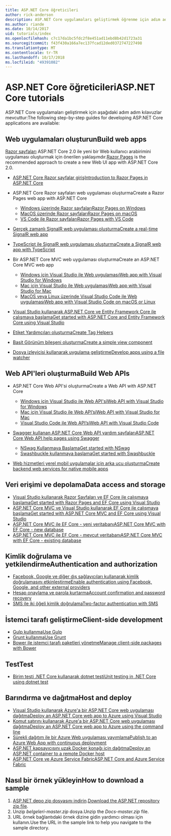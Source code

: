 ```yaml
---
title: ASP.NET Core öğreticileri
author: rick-anderson
description: ASP.NET Core uygulamaları geliştirmek öğrenme için adım adım kılavuzlar listesi.
ms.author: riande
ms.date: 10/14/2017
uid: tutorials/index
ms.openlocfilehash: c7c17da1bc5fdc2f8e451ad11ebd8b42d1723a31
ms.sourcegitcommit: f43f430a166a7ec137fcad12ded0372747227498
ms.translationtype: MT
ms.contentlocale: tr-TR
ms.lasthandoff: 10/17/2018
ms.locfileid: "49391082"
---
```

# <a name="aspnet-core-tutorials"></a><span data-ttu-id="64768-103">ASP.NET Core öğreticileri</span><span class="sxs-lookup"><span data-stu-id="64768-103">ASP.NET Core tutorials</span></span>

<span data-ttu-id="64768-104">ASP.NET Core uygulamaları geliştirmek için aşağıdaki adım adım kılavuzlar mevcuttur:</span><span class="sxs-lookup"><span data-stu-id="64768-104">The following step-by-step guides for developing ASP.NET Core applications are available:</span></span>

## <a name="build-web-apps"></a><span data-ttu-id="64768-105">Web uygulamaları oluşturun</span><span class="sxs-lookup"><span data-stu-id="64768-105">Build web apps</span></span>

<span data-ttu-id="64768-106">[Razor sayfaları](xref:razor-pages/index) ASP.NET Core 2.0 ile yeni bir Web kullanıcı arabirimini uygulaması oluşturmak için önerilen yaklaşımdır.</span><span class="sxs-lookup"><span data-stu-id="64768-106">[Razor Pages](xref:razor-pages/index) is the recommended approach to create a new Web UI app with ASP.NET Core 2.0.</span></span>

* [<span data-ttu-id="64768-107">ASP.NET Core Razor sayfalar giriş</span><span class="sxs-lookup"><span data-stu-id="64768-107">Introduction to Razor Pages in ASP.NET Core</span></span>](xref:razor-pages/index)
* <span data-ttu-id="64768-108">ASP.NET Core Razor sayfaları web uygulaması oluşturma</span><span class="sxs-lookup"><span data-stu-id="64768-108">Create a Razor Pages web app with ASP.NET Core</span></span>

   * [<span data-ttu-id="64768-109">Windows üzerinde Razor sayfaları</span><span class="sxs-lookup"><span data-stu-id="64768-109">Razor Pages on Windows</span></span>](xref:tutorials/razor-pages/index)
   * [<span data-ttu-id="64768-110">MacOS üzerinde Razor sayfaları</span><span class="sxs-lookup"><span data-stu-id="64768-110">Razor Pages on macOS</span></span>](xref:tutorials/razor-pages-mac/index)
   * [<span data-ttu-id="64768-111">VS Code ile Razor sayfaları</span><span class="sxs-lookup"><span data-stu-id="64768-111">Razor Pages with VS Code</span></span>](xref:tutorials/razor-pages-vsc/index)  

* [<span data-ttu-id="64768-112">Gerçek zamanlı SignalR web uygulaması oluşturma</span><span class="sxs-lookup"><span data-stu-id="64768-112">Create a real-time SignalR web app</span></span>](xref:tutorials/signalr)
* [<span data-ttu-id="64768-113">TypeScript ile SignalR web uygulaması oluşturma</span><span class="sxs-lookup"><span data-stu-id="64768-113">Create a SignalR web app with TypeScript</span></span>](xref:tutorials/signalr-typescript-webpack)

* <span data-ttu-id="64768-114">Bir ASP.NET Core MVC web uygulaması oluşturma</span><span class="sxs-lookup"><span data-stu-id="64768-114">Create an ASP.NET Core MVC web app</span></span>

   * [<span data-ttu-id="64768-115">Windows için Visual Studio ile Web uygulaması</span><span class="sxs-lookup"><span data-stu-id="64768-115">Web app with Visual Studio for Windows</span></span>](xref:tutorials/first-mvc-app/index)
   * [<span data-ttu-id="64768-116">Mac için Visual Studio ile Web uygulaması</span><span class="sxs-lookup"><span data-stu-id="64768-116">Web app with Visual Studio for Mac</span></span>](xref:tutorials/first-mvc-app-mac/index)
   * [<span data-ttu-id="64768-117">MacOS veya Linux üzerinde Visual Studio Code ile Web uygulaması</span><span class="sxs-lookup"><span data-stu-id="64768-117">Web app with Visual Studio Code on macOS or Linux</span></span>](xref:tutorials/first-mvc-app-xplat/index)

* [<span data-ttu-id="64768-118">Visual Studio kullanarak ASP.NET Core ve Entity Framework Core ile çalışmaya başlama</span><span class="sxs-lookup"><span data-stu-id="64768-118">Get started with ASP.NET Core and Entity Framework Core using Visual Studio</span></span>](xref:data/ef-mvc/index)
* [<span data-ttu-id="64768-119">Etiket Yardımcıları oluşturma</span><span class="sxs-lookup"><span data-stu-id="64768-119">Create Tag Helpers</span></span>](xref:mvc/views/tag-helpers/authoring)
* [<span data-ttu-id="64768-120">Basit Görünüm bileşeni oluşturma</span><span class="sxs-lookup"><span data-stu-id="64768-120">Create a simple view component</span></span>](xref:mvc/views/view-components#walkthrough-creating-a-simple-view-component)
* [<span data-ttu-id="64768-121">Dosya izleyicisi kullanarak uygulama geliştirme</span><span class="sxs-lookup"><span data-stu-id="64768-121">Develop apps using a file watcher</span></span>](xref:tutorials/dotnet-watch)

## <a name="build-web-apis"></a><span data-ttu-id="64768-122">Web API'leri oluşturma</span><span class="sxs-lookup"><span data-stu-id="64768-122">Build Web APIs</span></span>

* <span data-ttu-id="64768-123">ASP.NET Core Web API'si oluşturma</span><span class="sxs-lookup"><span data-stu-id="64768-123">Create a Web API with ASP.NET Core</span></span>

  * [<span data-ttu-id="64768-124">Windows için Visual Studio ile Web API'si</span><span class="sxs-lookup"><span data-stu-id="64768-124">Web API with Visual Studio for Windows</span></span>](xref:tutorials/first-web-api)
  * [<span data-ttu-id="64768-125">Mac için Visual Studio ile Web API’si</span><span class="sxs-lookup"><span data-stu-id="64768-125">Web API with Visual Studio for Mac</span></span>](xref:tutorials/first-web-api-mac)
  * [<span data-ttu-id="64768-126">Visual Studio Code ile Web API’si</span><span class="sxs-lookup"><span data-stu-id="64768-126">Web API with Visual Studio Code</span></span>](xref:tutorials/web-api-vsc)

* [<span data-ttu-id="64768-127">Swagger kullanan ASP.NET Core Web API yardım sayfaları</span><span class="sxs-lookup"><span data-stu-id="64768-127">ASP.NET Core Web API help pages using Swagger</span></span>](xref:tutorials/web-api-help-pages-using-swagger)
  * [<span data-ttu-id="64768-128">NSwag Kullanmaya Başlama</span><span class="sxs-lookup"><span data-stu-id="64768-128">Get started with NSwag</span></span>](xref:tutorials/get-started-with-nswag)
  * [<span data-ttu-id="64768-129">Swashbuckle kullanmaya başlama</span><span class="sxs-lookup"><span data-stu-id="64768-129">Get started with Swashbuckle</span></span>](xref:tutorials/get-started-with-swashbuckle)

* [<span data-ttu-id="64768-130">Web hizmetleri yerel mobil uygulamalar için arka ucu oluşturma</span><span class="sxs-lookup"><span data-stu-id="64768-130">Create backend web services for native mobile apps</span></span>](xref:mobile/native-mobile-backend)

## <a name="data-access-and-storage"></a><span data-ttu-id="64768-131">Veri erişimi ve depolama</span><span class="sxs-lookup"><span data-stu-id="64768-131">Data access and storage</span></span>

* [<span data-ttu-id="64768-132">Visual Studio kullanarak Razor Sayfaları ve EF Core ile çalışmaya başlama</span><span class="sxs-lookup"><span data-stu-id="64768-132">Get started with Razor Pages and EF Core using Visual Studio</span></span>](xref:data/ef-rp/intro)
* [<span data-ttu-id="64768-133">ASP.NET Core MVC ve Visual Studio kullanarak EF Core ile çalışmaya başlama</span><span class="sxs-lookup"><span data-stu-id="64768-133">Get started with ASP.NET Core MVC and EF Core using Visual Studio</span></span>](xref:data/ef-mvc/index)
* [<span data-ttu-id="64768-134">ASP.NET Core MVC ile EF Core - yeni veritabanı</span><span class="sxs-lookup"><span data-stu-id="64768-134">ASP.NET Core MVC with EF Core - new database</span></span>](/ef/core/get-started/aspnetcore/new-db)
* [<span data-ttu-id="64768-135">ASP.NET Core MVC ile EF Core - mevcut veritabanı</span><span class="sxs-lookup"><span data-stu-id="64768-135">ASP.NET Core MVC with EF Core - existing database</span></span>](/ef/core/get-started/aspnetcore/existing-db)

## <a name="authentication-and-authorization"></a><span data-ttu-id="64768-136">Kimlik doğrulama ve yetkilendirme</span><span class="sxs-lookup"><span data-stu-id="64768-136">Authentication and authorization</span></span>

* [<span data-ttu-id="64768-137">Facebook, Google ve diğer dış sağlayıcıları kullanarak kimlik doğrulamasını etkinleştirme</span><span class="sxs-lookup"><span data-stu-id="64768-137">Enable authentication using Facebook, Google, and other external providers</span></span>](xref:security/authentication/social/index)
* [<span data-ttu-id="64768-138">Hesap onaylama ve parola kurtarma</span><span class="sxs-lookup"><span data-stu-id="64768-138">Account confirmation and password recovery</span></span>](xref:security/authentication/accconfirm)
* [<span data-ttu-id="64768-139">SMS ile iki öğeli kimlik doğrulama</span><span class="sxs-lookup"><span data-stu-id="64768-139">Two-factor authentication with SMS</span></span>](xref:security/authentication/2fa)

## <a name="client-side-development"></a><span data-ttu-id="64768-140">İstemci tarafı geliştirme</span><span class="sxs-lookup"><span data-stu-id="64768-140">Client-side development</span></span>

* [<span data-ttu-id="64768-141">Gulp kullanma</span><span class="sxs-lookup"><span data-stu-id="64768-141">Use Gulp</span></span>](xref:client-side/using-gulp)
* [<span data-ttu-id="64768-142">Grunt kullanma</span><span class="sxs-lookup"><span data-stu-id="64768-142">Use Grunt</span></span>](xref:client-side/using-grunt)
* [<span data-ttu-id="64768-143">Bower ile istemci tarafı paketleri yönetme</span><span class="sxs-lookup"><span data-stu-id="64768-143">Manage client-side packages with Bower</span></span>](xref:client-side/bower)

## <a name="test"></a><span data-ttu-id="64768-144">Test</span><span class="sxs-lookup"><span data-stu-id="64768-144">Test</span></span>

* [<span data-ttu-id="64768-145">Birim testi .NET Core kullanarak dotnet testi</span><span class="sxs-lookup"><span data-stu-id="64768-145">Unit testing in .NET Core using dotnet test</span></span>](/dotnet/articles/core/testing/unit-testing-with-dotnet-test)

## <a name="host-and-deploy"></a><span data-ttu-id="64768-146">Barındırma ve dağıtma</span><span class="sxs-lookup"><span data-stu-id="64768-146">Host and deploy</span></span>

* [<span data-ttu-id="64768-147">Visual Studio kullanarak Azure'a bir ASP.NET Core web uygulaması dağıtma</span><span class="sxs-lookup"><span data-stu-id="64768-147">Deploy an ASP.NET Core web app to Azure using Visual Studio</span></span>](xref:tutorials/publish-to-azure-webapp-using-vs)
* [<span data-ttu-id="64768-148">Komut satırını kullanarak Azure'a bir ASP.NET Core web uygulaması dağıtma</span><span class="sxs-lookup"><span data-stu-id="64768-148">Deploy an ASP.NET Core web app to Azure using the command line</span></span>](/azure/app-service/app-service-web-get-started-dotnet)
* [<span data-ttu-id="64768-149">Sürekli dağıtım ile bir Azure Web uygulaması yayımlama</span><span class="sxs-lookup"><span data-stu-id="64768-149">Publish to an Azure Web App with continuous deployment</span></span>](xref:host-and-deploy/azure-apps/azure-continuous-deployment)
* [<span data-ttu-id="64768-150">ASP.NET kapsayıcısını uzak Docker konağı için dağıtma</span><span class="sxs-lookup"><span data-stu-id="64768-150">Deploy an ASP.NET container to a remote Docker host</span></span>](/azure/vs-azure-tools-docker-hosting-web-apps-in-docker)
* [<span data-ttu-id="64768-151">ASP.NET Core ve Azure Service Fabric</span><span class="sxs-lookup"><span data-stu-id="64768-151">ASP.NET Core and Azure Service Fabric</span></span>](/azure/service-fabric/service-fabric-add-a-web-frontend)

<a name="download"></a>
## <a name="how-to-download-a-sample"></a><span data-ttu-id="64768-152">Nasıl bir örnek yükleyin</span><span class="sxs-lookup"><span data-stu-id="64768-152">How to download a sample</span></span>

1. <span data-ttu-id="64768-153">[ASP.NET depo zip dosyasını indirin](https://codeload.github.com/aspnet/Docs/zip/master).</span><span class="sxs-lookup"><span data-stu-id="64768-153">[Download the ASP.NET repository zip file](https://codeload.github.com/aspnet/Docs/zip/master).</span></span>
1. <span data-ttu-id="64768-154">Unzip *belgeleri-master.zip* dosya.</span><span class="sxs-lookup"><span data-stu-id="64768-154">Unzip the *Docs-master.zip* file.</span></span>
1. <span data-ttu-id="64768-155">URL örnek bağlantıdaki örnek dizine gidin yardımcı olması için kullanın.</span><span class="sxs-lookup"><span data-stu-id="64768-155">Use the URL in the sample link to help you navigate to the sample directory.</span></span>
